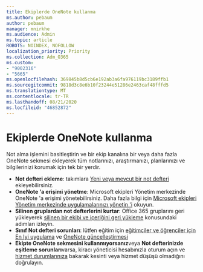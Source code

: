 ```yaml
---
title: Ekiplerde OneNote kullanma
ms.author: pebaum
author: pebaum
manager: mnirkhe
ms.audience: Admin
ms.topic: article
ROBOTS: NOINDEX, NOFOLLOW
localization_priority: Priority
ms.collection: Adm_O365
ms.custom:
- "9002316"
- "5665"
ms.openlocfilehash: 369845b8d5cb6e192ab3a6fa976119bc3189ffb1
ms.sourcegitcommit: 9818d3c8e6b10f23244e51286e2463caf48fffd5
ms.translationtype: MT
ms.contentlocale: tr-TR
ms.lasthandoff: 08/21/2020
ms.locfileid: "46852872"
---
```

# <a name="using-onenote-in-teams"></a>Ekiplerde OneNote kullanma

Not alma işlemini basitleştirin ve bir ekip kanalına bir veya daha fazla OneNote sekmesi ekleyerek tüm notlarınızı, araştırmanızı, planlarınızı ve bilgilerinizi korumak için tek bir yerdir.

- **Not defteri ekleme**: takımlara [Yeni veya mevcut bir not defteri](https://support.microsoft.com/office/add-a-onenote-notebook-to-teams-0ec78cc3-ba3b-4279-a88e-aa40af9865c2) ekleyebilirsiniz.
- **OneNote 'a erişimi yönetme**: Microsoft ekipleri Yönetim merkezinde OneNote 'a erişimi yönetebilirsiniz. Daha fazla bilgi için [Microsoft ekipleri Yönetim merkezinde uygulamalarınızı yönetin 'i](https://docs.microsoft.com/MicrosoftTeams/manage-apps) okuyun.
- **Silinen gruplardan not defterlerini kurtar**: Office 365 gruplarını geri yükleyerek [silinen bir ekibi ve içeriğini geri yükleme](https://docs.microsoft.com/microsoftteams/archive-or-delete-a-team#restore-a-deleted-team) konusundaki adımları izleyin.
- **Sınıf Not defteri sorunları**: lütfen eğitim için [eğitimciler ve öğrenciler için En Iyi uygulama](https://support.office.com/article/onenote-update-and-best-practices-for-educators-and-students-dde775f0-8b06-4263-8b54-1e9ddc3dd146) ve [OneNote güncelleştirmesi](https://support.office.com/article/onenote-update-and-best-practices-for-it-admins-in-education-9d78f2b2-5e25-4288-b597-b4ba463c7b46)
- **Ekipte OneNote sekmesini kullanmıyorsanız**veya **Not defterinizde eşitleme sorunları**varsa, kiracı yöneticisi hesabınızla oturum açın ve [hizmet durumlarınıza](https://docs.microsoft.com/office365/enterprise/view-service-health) bakarak kesinti veya hizmet düşüşü olmadığını doğrulayın.
